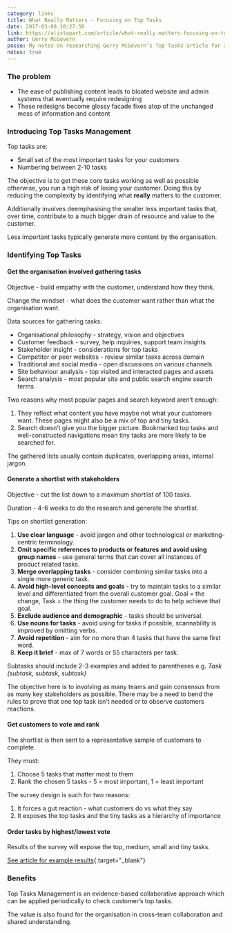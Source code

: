 ```yaml
---
category: links
title: What Really Matters - Focusing on Top Tasks
date: 2017-03-08 10:27:50
link: https://alistapart.com/article/what-really-matters-focusing-on-top-tasks
author: Gerry McGovern
posse: My notes on researching Gerry McGovern’s Top Tasks article for an upcoming project
notes: true
---
```


### The problem

* The ease of publishing content leads to bloated website and admin systems that eventually require redesigning
* These redesigns become glossy facade fixes atop of the unchanged mess of information and content

### Introducing Top Tasks Management

Top tasks are:

* Small set of the most important tasks for your customers
* Numbering between 2-10 tasks

The objective is to get these core tasks working as well as possible otherwise, you run a high risk of losing your customer. Doing this by reducing the complexity by identifying what **really** matters to the customer.

Additionally involves deemphasising the smaller less important tasks that, over time, contribute to a much bigger drain of resource and value to the customer.

Less important tasks typically generate more content by the organisation.

### Identifying Top Tasks

#### Get the organisation involved gathering tasks

Objective - build empathy with the customer, understand how they think.

Change the mindset - what does the customer want rather than what the organisation want.

Data sources for gathering tasks:

* Organisational philosophy - strategy, vision and objectives
* Customer feedback - survey, help inquiries, support team insights
* Stakeholder insight - considerations for top tasks
* Competitor or peer websites - review similar tasks across domain
* Traditional and social media - open discussions on various channels
* Site behaviour analysis - top visited and interacted pages and assets
* Search analysis - most popular site and public search engine search terms

Two reasons why most popular pages and search keyword aren’t enough:

1. They reflect what content you have maybe not what your customers want. These pages might also be a mix of top and tiny tasks.
2. Search doesn’t give you the bigger picture. Bookmarked top tasks and well-constructed navigations mean tiny tasks are more likely to be searched for.

The gathered lists usually contain duplicates, overlapping areas, internal jargon.

#### Generate a shortlist with stakeholders

Objective - cut the list down to a maximum shortlist of 100 tasks.

Duration - 4-6 weeks to do the research and generate the shortlist.

Tips on shortlist generation:

1. **Use clear language** - avoid jargon and other technological or marketing-centric terminology.
2. **Omit specific references to products or features and avoid using group names** - use general terms that can cover all instances of product related tasks.
3. **Merge overlapping tasks** - consider combining similar tasks into a single more generic task.
4. **Avoid high-level concepts and goals** - try to maintain tasks to a similar level and differentiated from the overall customer goal. Goal = the change, Task = the thing the customer needs to do to help achieve that goal.
5. **Exclude audience and demographic** - tasks should be universal.
6. **Use nouns for tasks** - avoid using for tasks if possible, scannability is improved by omitting verbs.
7. **Avoid repetition** - aim for no more than 4 tasks that have the same first word.
8. **Keep it brief** - max of 7 words or 55 characters per task.

Subtasks should include 2-3 examples and added to parentheses e.g. _Task (subtask, subtask, subtask)_

The objective here is to involving as many teams and gain consensus from as many key stakeholders as possible. There may be a need to bend the rules to prove that one top task isn’t needed or to observe customers reactions.

#### Get customers to vote and rank

The shortlist is then sent to a representative sample of customers to complete.

They must:

1. Choose 5 tasks that matter most to them
2. Rank the chosen 5 tasks - 5 = most important, 1 = least important

The survey design is such for two reasons:

1. It forces a gut reaction - what customers do vs what they say
2. It exposes the top tasks and the tiny tasks as a hierarchy of importance

#### Order tasks by highest/lowest vote

Results of the survey will expose the top, medium, small and tiny tasks.

[See article for example results](https://alistapart.com/article/what-really-matters-focusing-on-top-tasks#section4){:target="_blank"}

### Benefits

Top Tasks Management is an evidence-based collaborative approach which can be applied periodically to check customer’s top tasks.

The value is also found for the organisation in cross-team collaboration and shared understanding.

